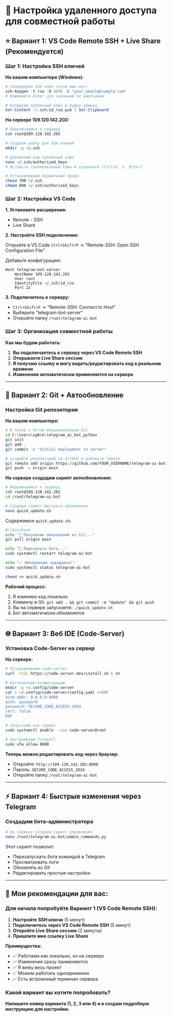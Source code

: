 # 🚀 Настройка удаленного доступа для совместной работы

## ⭐ Вариант 1: VS Code Remote SSH + Live Share (Рекомендуется)

### Шаг 1: Настройка SSH ключей

**На вашем компьютере (Windows):**

```powershell
# Генерируем SSH ключ (если еще нет)
ssh-keygen -t rsa -b 4096 -C "your_email@example.com"
# Нажимайте Enter для значений по умолчанию

# Копируем публичный ключ в буфер обмена
Get-Content ~/.ssh/id_rsa.pub | Set-Clipboard
```

**На сервере 109.120.142.202:**
```bash
# Подключаемся к серверу
ssh root@109.120.142.202

# Создаем папку для SSH ключей
mkdir -p ~/.ssh

# Добавляем ваш публичный ключ
nano ~/.ssh/authorized_keys
# Вставьте скопированный ключ и сохраните (Ctrl+X, Y, Enter)

# Устанавливаем правильные права
chmod 700 ~/.ssh
chmod 600 ~/.ssh/authorized_keys
```

### Шаг 2: Настройка VS Code

**1. Установите расширения:**
- Remote - SSH
- Live Share

**2. Настройте SSH подключение:**

Откройте в VS Code `Ctrl+Shift+P` → "Remote-SSH: Open SSH Configuration File"

Добавьте конфигурацию:
```
Host telegram-bot-server
    HostName 109.120.142.202
    User root
    IdentityFile ~/.ssh/id_rsa
    Port 22
```

**3. Подключитесь к серверу:**
- `Ctrl+Shift+P` → "Remote-SSH: Connect to Host"
- Выберите "telegram-bot-server"
- Откройте папку `/root/telegram-ai-bot`

### Шаг 3: Организация совместной работы

**Как мы будем работать:**

1. **Вы подключаетесь к серверу через VS Code Remote SSH**
2. **Открываете Live Share сессию**
3. **Я получаю ссылку и могу видеть/редактировать код в реальном времени**
4. **Изменения автоматически применяются на сервере**

---

## 🔄 Вариант 2: Git + Автообновление

### Настройка Git репозитория

**На вашем компьютере:**
```bash
# В папке с ботом инициализируем Git
cd C:\Users\eg0re\telegram_ai_bot_python
git init
git add .
git commit -m "Initial deployment to server"

# Создайте репозиторий на GitHub и добавьте remote
git remote add origin https://github.com/YOUR_USERNAME/telegram-ai-bot.git
git push -u origin main
```

**На сервере создадим скрипт автообновления:**
```bash
# Подключаемся к серверу
ssh root@109.120.142.202
cd /root/telegram-ai-bot

# Создаем скрипт быстрого обновления
nano quick_update.sh
```

Содержимое `quick_update.sh`:
```bash
#!/bin/bash
echo "🔄 Получение обновлений из Git..."
git pull origin main

echo "🔄 Перезапуск бота..."
sudo systemctl restart telegram-ai-bot

echo "✅ Обновление завершено!"
sudo systemctl status telegram-ai-bot
```

```bash
chmod +x quick_update.sh
```

**Рабочий процесс:**
1. Я изменяю код локально
2. Коммичу в Git: `git add . && git commit -m "Update" && git push`
3. Вы на сервере запускаете: `./quick_update.sh`
4. Бот автоматически обновляется

---

## 🌐 Вариант 3: Веб IDE (Code-Server)

### Установка Code-Server на сервер

**На сервере:**
```bash
# Устанавливаем code-server
curl -fsSL https://code-server.dev/install.sh | sh

# Настраиваем конфигурацию
mkdir -p ~/.config/code-server
cat > ~/.config/code-server/config.yaml <<EOF
bind-addr: 0.0.0.0:8080
auth: password
password: SECURE_CODE_ACCESS_2024
cert: false
EOF

# Запускаем как сервис
sudo systemctl enable --now code-server@root

# Настраиваем firewall
sudo ufw allow 8080
```

**Теперь можно редактировать код через браузер:**
- Откройте: `http://109.120.142.202:8080`
- Пароль: `SECURE_CODE_ACCESS_2024`
- Откройте папку `/root/telegram-ai-bot`

---

## ⚡ Вариант 4: Быстрые изменения через Telegram

### Создадим бота-администратора

```bash
# На сервере создаем скрипт управления
nano /root/telegram-ai-bot/admin_commands.py
```

Этот скрипт позволит:
- Перезапускать бота командой в Telegram
- Просматривать логи
- Обновлять из Git
- Редактировать простые настройки

---

## 🎯 Мои рекомендации для вас:

### Для начала попробуйте Вариант 1 (VS Code Remote SSH):

1. **Настройте SSH ключи** (5 минут)
2. **Подключитесь через VS Code Remote SSH** (5 минут)
3. **Откройте Live Share сессию** (2 минуты)
4. **Пришлите мне ссылку Live Share**

**Преимущества:**
- ✅ Работаем как локально, но на сервере
- ✅ Изменения сразу применяются
- ✅ Я вижу весь проект
- ✅ Можем работать одновременно
- ✅ Есть встроенный терминал сервера

### Какой вариант вы хотите попробовать?

**Напишите номер варианта (1, 2, 3 или 4) и я создам подробную инструкцию для настройки.**